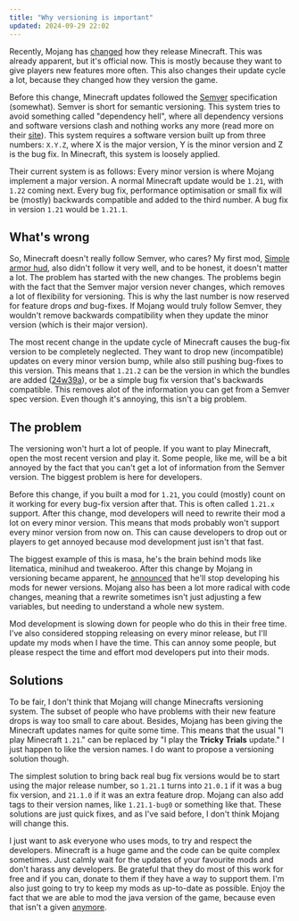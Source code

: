 ```yaml
---
title: "Why versioning is important"
updated: 2024-09-29 22:02
---
```


Recently, Mojang has [changed](https://www.minecraft.net/en-us/article/the-future-of-minecrafts-development) how they release Minecraft. This was already apparent, but it's official now. This is mostly because they want to give players new features more often. This also changes their update cycle a lot, because they changed how they version the game.

Before this change, Minecraft updates followed the [Semver](https://semver.org/) specification (somewhat). Semver is short for semantic versioning. This system tries to avoid something called "dependency hell", where all dependency versions and software versions clash and nothing works any more (read more on their [site](https://semver.org/#introduction)). This system requires a software version built up from three numbers: `X.Y.Z`, where X is the major version, Y is the minor version and Z is the bug fix. In Minecraft, this system is loosely applied.

Their current system is as follows: Every minor version is where Mojang implement a major version. A normal Minecraft update would be `1.21`, with `1.22` coming next. Every bug fix, performance optimisation or small fix will be (mostly) backwards compatible and added to the third number. A bug fix in version `1.21` would be `1.21.1`.

## What's wrong

So, Minecraft doesn't really follow Semver, who cares? My first mod, [Simple armor hud](https://github.com/legoraft/simple-armor-hud/releases), also didn't follow it very well, and to be honest, it doesn't matter a lot. The problem has started with the new changes. The problems begin with the fact that the Semver major version never changes, which removes a lot of flexibility for versioning. This is why the last number is now reserved for feature drops _and_ bug-fixes. If Mojang would truly follow Semver, they wouldn't remove backwards compatibility when they update the minor version (which is their major version).

The most recent change in the update cycle of Minecraft causes the bug-fix version to be completely neglected. They want to drop new (incompatible) updates on every minor version bump, while also still pushing bug-fixes to this version. This means that `1.21.2` can be the version in which the bundles are added ([24w39a](https://www.minecraft.net/en-us/article/minecraft-snapshot-24w39a)), or be a simple bug fix version that's backwards compatible. This removes alot of the information you can get from a Semver spec version. Even though it's annoying, this isn't a big problem.

## The problem

The versioning won't hurt a lot of people. If you want to play Minecraft, open the most recent version and play it. Some people, like me, will be a bit annoyed by the fact that you can't get a lot of information from the Semver version. The biggest problem is here for developers.

Before this change, if you built a mod for `1.21`, you could (mostly) count on it working for every bug-fix version after that. This is often called `1.21.x` support. After this change, mod developers will need to rewrite their mod a lot on every minor version. This means that mods probably won't support every minor version from now on. This can cause developers to drop out or players to get annoyed because mod development just isn't that fast.

The biggest example of this is masa, he's the brain behind mods like litematica, minihud and tweakeroo. After this change by Mojang in versioning became apparent, he [announced](https://www.reddit.com/r/litematica/comments/1di4o3h/announcement_about_litematicas_future_and_updates/) that he'll stop developing his mods for newer versions. Mojang also has been a lot more radical with code changes, meaning that a rewrite sometimes isn't just adjusting a few variables, but needing to understand a whole new system.

Mod development is slowing down for people who do this in their free time. I've also considered stopping releasing on every minor release, but I'll update my mods when I have the time. This can annoy some people, but please respect the time and effort mod developers put into their mods.

## Solutions

To be fair, I don't think that Mojang will change Minecrafts versioning system. The subset of people who have problems with their new feature drops is way too small to care about. Besides, Mojang has been giving the Minecraft updates names for quite some time. This means that the usual "I play Minecraft `1.21`." can be replaced by "I play the **Tricky Trials** update." I just happen to like the version names. I do want to propose a versioning solution though.

The simplest solution to bring back real bug fix versions would be to start using the major release number, so `1.21.1` turns into `21.0.1` if it was a bug fix version, and `21.1.0` if it was an extra feature drop. Mojang can also add tags to their version names, like `1.21.1-bug0` or something like that. These solutions are just quick fixes, and as I've said before, I don't think Mojang will change this.

I just want to ask everyone who uses mods, to try and respect the developers. Minecraft is a huge game and the code can be quite complex sometimes. Just calmly wait for the updates of your favourite mods and don't harass any developers. Be grateful that they do most of this work for free and if you can, donate to them if they have a way to support them. I'm also just going to try to keep my mods as up-to-date as possible. Enjoy the fact that we are able to mod the java version of the game, because even that isn't a given [anymore](https://www.reddit.com/r/MCPE/comments/1d9j3cb/modding_for_mcbe_is_actively_getting_supressed/).